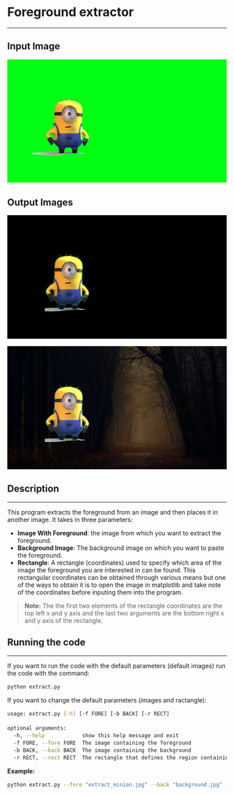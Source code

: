 # Foreground extractor
---
## Input Image

![Input Image](Screenshots/original_image.png)

## Output Images

![Output Image](Screenshots/intermediate_image.png)

![Output Image](Screenshots/final_Image.png)


## Description
---
This program extracts the foreground from an image and then places it in another image. It takes in three parameters:
- **Image With Foreground**: the image from which you want to extract the foreground.
- **Background Image**: The background image on which you want to paste the foreground.
- **Rectangle**: A rectangle (coordinates) used to specify which area of the image the foreground you are interested in can be found. This rectangular coordinates can be obtained through various means but one of the ways to obtain it is to open the image in matplotlib and take note of the coordinates before inputing them into the program.

>**Note:** The the first two elements of the rectangle coordinates are the top left x and y axis and the last two arguments are the bottom right x and y axis of the rectangle.

## Running the code
---
If you want to run the code with the default parameters (default images) run the code with the command:

```bash
python extract.py
```

If you want to change the default parameters (images and ractangle):

```bash
usage: extract.py [-h] [-f FORE] [-b BACK] [-r RECT]

optional arguments:
  -h, --help            show this help message and exit
  -f FORE, --fore FORE  The image containing the foreground
  -b BACK, --back BACK  The image containing the background
  -r RECT, --rect RECT  The rectangle that defines the region containing the foreground. Entered as a string separated by commas
```

**Example:**
```bash
python extract.py --fore "extract_minion.jpg" --back "background.jpg" --rect "322, 338, 728, 823"
```



